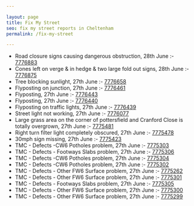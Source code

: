 ```yaml
---

layout: page
title: Fix My Street
seo: fix my street reports in Cheltenham
permalink: /fix-my-street

---
```


<!-- fix_marker starts -->

- Road closure signs causing dangerous obstruction, 28th June :- [7776883](https://www.fixmystreet.com/report/7776883)
- Cones left on verge & in hedge & two large fold out signs, 28th June :- [7776875](https://www.fixmystreet.com/report/7776875)
- Tree blocking sunlight, 27th June :- [7776658](https://www.fixmystreet.com/report/7776658)
- Flyposting on junction, 27th June :- [7776461](https://www.fixmystreet.com/report/7776461)
- Flyposting, 27th June :- [7776443](https://www.fixmystreet.com/report/7776443)
- Flyposting, 27th June :- [7776440](https://www.fixmystreet.com/report/7776440)
- Flyposting on traffic lights, 27th June :- [7776439](https://www.fixmystreet.com/report/7776439)
- Street light not working, 27th June :- [7776077](https://www.fixmystreet.com/report/7776077)
- Large grass area on the corner of pottersfield and Cranford Close is totally overgrown, 27th June :- [7775481](https://www.fixmystreet.com/report/7775481)
- Right turn filter light completely obscured, 27th June :- [7775478](https://www.fixmystreet.com/report/7775478)
- 30mph sign missing, 27th June :- [7775423](https://www.fixmystreet.com/report/7775423)
- TMC - Defects -CW6 Potholes  problem, 27th June :- [7775303](https://www.fixmystreet.com/report/7775303)
- TMC - Defects - Footways Slabs problem, 27th June :- [7775306](https://www.fixmystreet.com/report/7775306)
- TMC - Defects -CW6 Potholes  problem, 27th June :- [7775304](https://www.fixmystreet.com/report/7775304)
- TMC - Defects -CW6 Potholes  problem, 27th June :- [7775302](https://www.fixmystreet.com/report/7775302)
- TMC - Defects - Other FW6  Surface problem, 27th June :- [7775262](https://www.fixmystreet.com/report/7775262)
- TMC - Defects - Other FW6  Surface problem, 27th June :- [7775301](https://www.fixmystreet.com/report/7775301)
- TMC - Defects - Footways Slabs problem, 27th June :- [7775305](https://www.fixmystreet.com/report/7775305)
- TMC - Defects - Other FW6  Surface problem, 27th June :- [7775300](https://www.fixmystreet.com/report/7775300)
- TMC - Defects - Other FW6  Surface problem, 27th June :- [7775299](https://www.fixmystreet.com/report/7775299)

<!-- fix_marker ends -->